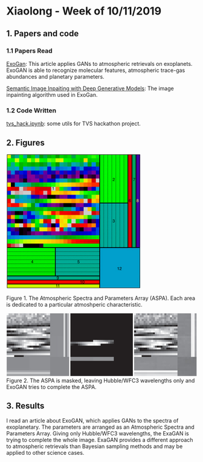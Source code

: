 # Xiaolong - Week of  10/11/2019

## 1. Papers and code

### 1.1 Papers Read

[ExoGan](https://iopscience.iop.org/article/10.3847/1538-3881/aae77c): This article applies GANs to atmospheric retrievals on exoplanets. ExoGAN is able to recognize molecular features, atmospheric trace-gas abundances and planetary parameters.

[Semantic Image Inpaiting with Deep Generative Models](https://arxiv.org/abs/1607.07539): The image inpainting algorithm used in ExoGan.

### 1.2 Code Written

[tvs_hack.ipynb](hackathon/tvs_hack.ipynb): some utils for TVS hackathon project. 

## 2. Figures

 ![aspa](imgs/1011_array.jpg)

Figure 1. The Atmospheric Spectra and Parameters Array (ASPA). Each area is dedicated to a particular atmoshperic characteristic. 

![exogan](imgs/1011_exogan.jpg)
Figure 2. The  ASPA is masked,  leaving Hubble/WFC3 wavelengths only and ExoGAN tries to complete the ASPA. 

## 3. Results

I read an article about ExoGAN, which applies GANs to the spectra of exoplanetary. The parameters are arranged as an Atmospheric Spectra and Parameters Array. Giving only Hubble/WFC3 wavelengths,  the ExaGAN is trying to complete the whole image. ExaGAN provides a different approach to atmospheric retrievals than Bayesian sampling methods and may be applied to other science cases. 